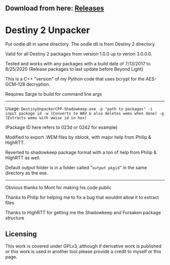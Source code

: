 ## Download from here: [Releases](https://github.com/nblockbuster/DestinyUnpackerCPP/releases/tag/s1.0)

# Destiny 2 Unpacker
Put oodle dll in same directory. The oodle dll is from Destiny 2 directory.

Valid for all Destiny 2 packages from version 1.0.0 up to verion 3.0.0.0.

Tested and works with any packages with a build date of 7/13/2017 to 8/25/2020 (Release packages to last update before Beyond Light)

This is a C++ "version" of my Python code that uses bcrypt for the AES-GCM-128 decryption.

Requires Sarge to build for command line args

-----

Usage: `DestinyUnpackerCPP-Shadowkeep.exe -p "path to packages" -i input package id -w (Converts to WAV & also deletes wems when done) -g (Extracts wems with wwise id in hex)`

(Package ID here refers to 023d or 0242 for example)

Modified to export .WEM files by nblock, with major help from Philip & HighRTT.

Reverted to shadowkeep package format with a ton of help from Philip & HighRTT as well.

Default output folder is in a folder called "`output pkgid`" in the same directory as the exe. 

-----

Obvious thanks to Mont for making his code public

Thanks to Philip for helping me to fix a bug that wouldnt allow it to extract files

Thanks to HighRTT for getting me the Shadowkeep and Forsaken package structure

## Licensing

This work is covered under GPLv3, although if derivative work is published or this work is used in another tool please provide a credit to myself or this page.
